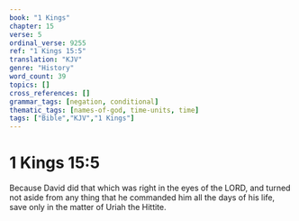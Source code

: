 ```yaml
---
book: "1 Kings"
chapter: 15
verse: 5
ordinal_verse: 9255
ref: "1 Kings 15:5"
translation: "KJV"
genre: "History"
word_count: 39
topics: []
cross_references: []
grammar_tags: [negation, conditional]
thematic_tags: [names-of-god, time-units, time]
tags: ["Bible","KJV","1 Kings"]
---
```


# 1 Kings 15:5

Because David did that which was right in the eyes of the LORD, and turned not aside from any thing that he commanded him all the days of his life, save only in the matter of Uriah the Hittite.
